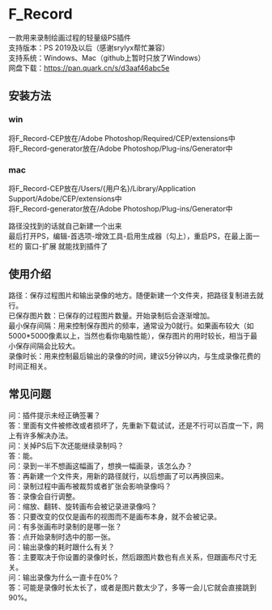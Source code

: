 # F_Record
一款用来录制绘画过程的轻量级PS插件  
支持版本：PS 2019及以后（感谢srylyx帮忙兼容）  
支持系统：Windows、Mac（github上暂时只放了Windows）  
网盘下载：https://pan.quark.cn/s/d3aaf46abc5e  
## 安装方法
### win
将F_Record-CEP放在/Adobe Photoshop/Required/CEP/extensions中  
将F_Record-generator放在/Adobe Photoshop/Plug-ins/Generator中  
### mac
将F_Record-CEP放在/Users/{用户名}/Library/Application Support/Adobe/CEP/extensions中  
将F_Record-generator放在/Adobe Photoshop/Plug-ins/Generator中  
  
路径没找到的话就自己新建一个出来  
最后打开PS，编辑-首选项-增效工具-启用生成器（勾上），重启PS，在最上面一栏的 窗口-扩展 就能找到插件了  
## 使用介绍
路径：保存过程图片和输出录像的地方。随便新建一个文件夹，把路径复制进去就行。  
已保存图片数：已保存的过程图片数量。开始录制后会逐渐增加。  
最小保存间隔：用来控制保存图片的频率，通常设为0就行。如果画布较大（如5000*5000像素以上，当然也看你电脑性能），保存图片的用时较长，相当于最小保存间隔会比较大。  
录像时长：用来控制最后输出的录像的时间，建议5分钟以内，与生成录像花费的时间正相关。  
## 常见问题
问：插件提示未经正确签署？  
答：里面有文件被修改或者损坏了，先重新下载试试，还是不行可以百度一下，网上有许多解决办法。  
问：关掉PS后下次还能继续录制吗？  
答：能。  
问：录到一半不想画这幅画了，想换一幅画录，该怎么办？  
答：再新建一个文件夹，用新的路径就行，以后想画了可以再换回来。  
问：录制过程中画布被裁剪或者扩张会影响录像吗？  
答：录像会自行调整。  
问：缩放、翻转、旋转画布会被记录进录像吗？  
答：只要改变的仅仅是画布的视图而不是画布本身，就不会被记录。  
问：有多张画布时录制的是哪一张？  
答：点开始录制时选中的那一张。  
问：输出录像的耗时跟什么有关？  
答：主要取决于你设置的录像时长，然后跟图片数也有点关系，但跟画布尺寸无关。  
问：输出录像为什么一直卡在0%？  
答：可能是录像时长太长了，或者是图片数太少了，多等一会儿它就会直接跳到90%。  
